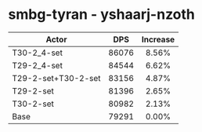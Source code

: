 # smbg-tyran - yshaarj-nzoth
| Actor | DPS | Increase |
|---|:---:|:---:|
|T30-2_4-set|86076|8.56%|
|T29-2_4-set|84544|6.62%|
|T29-2-set+T30-2-set|83156|4.87%|
|T29-2-set|81396|2.65%|
|T30-2-set|80982|2.13%|
|Base|79291|0.00%|
